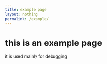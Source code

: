 ```yaml
---
title: example page
layout: nothing
permalink: /example/
---
```

# this is an example page

it is used mainly for debugging
